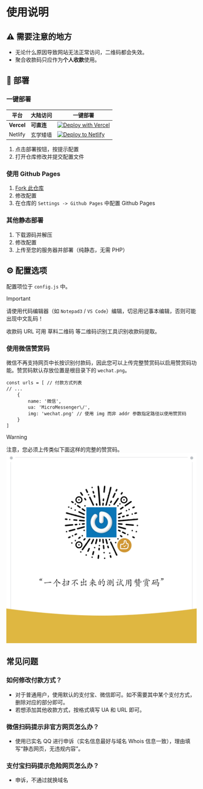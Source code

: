 # 使用说明

## ⚠️ 需要注意的地方

- 无论什么原因导致网站无法正常访问，二维码都会失效。
- 聚合收款码只应作为**个人收款**使用。

## 🤖 部署

### 一键部署

| 平台 | 大陆访问 | 一键部署 |
| - | - | - |
| **Vercel** | **可直连** | [![Deploy with Vercel](https://vercel.com/button)](https://vercel.com/new/clone?repository-url=https%3A%2F%2Fgithub.com%2Falex3236%2Fpay&demo-title=Pay&demo-description=A%20demo%20site%20by%20Alex3236.&demo-url=https://pay.alex3236.top/&demo-image=https://s2.loli.net/2022/08/20/rmPM7kwxUzQpJhb.png) |
| Netlify | 玄学矮墙 | [![Deploy to Netlify](https://www.netlify.com/img/deploy/button.svg)](https://app.netlify.com/start/deploy?repository=https://github.com/alex3236/pay)

1. 点击部署按钮，按提示配置
2. 打开仓库修改并提交配置文件

### 使用 Github Pages

1. [Fork 此仓库](https://github.com/alex3236/pay/fork)
2. 修改配置
3. 在仓库的 `Settings -> Github Pages` 中配置 Github Pages

### 其他静态部署

1. 下载源码并解压
2. 修改配置
3. 上传至您的服务器并部署（纯静态，无需 PHP）

## ⚙️ 配置选项

配置项位于 `config.js` 中。

> [!IMPORTANT]
> 请使用代码编辑器（如 `Notepad3` / `VS Code`）编辑，切忌用记事本编辑，否则可能出现中文乱码！

收款码 URL 可用 草料二维码 等二维码识别工具识别收款码提取。

### 使用微信赞赏码

微信不再支持网页中长按识别付款码，因此您可以上传完整赞赏码以启用赞赏码功能。赞赏码默认存放位置是根目录下的 `wechat.png`。

```json5
const urls = [ // 付款方式列表
// ...
    {
        name: '微信',
        ua: 'MicroMessenger\/',
        img: 'wechat.png' // 使用 img 而非 addr 参数指定路径以使用赞赏码
    }
]
```
> [!WARNING]
> 注意，您必须上传类似下面这样的完整的赞赏码。
> ![Example QR Code](../wechat.png)

## 常见问题

### 如何修改付款方式？
  
- 对于普通用户，使用默认的支付宝、微信即可。如不需要其中某个支付方式，删除对应的部分即可。
- 若想添加其他收款方式，按格式填写 UA 和 URL 即可。

### 微信扫码提示非官方网页怎么办？
  
- 使用已实名 QQ 进行申诉（实名信息最好与域名 Whois 信息一致），理由填写“静态网页，无违规内容”。

### 支付宝扫码提示危险网页怎么办？

- 申诉，不通过就换域名
